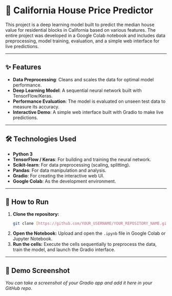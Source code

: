 # 🏡 California House Price Predictor

This project is a deep learning model built to predict the median house value for residential blocks in California based on various features. The entire project was developed in a Google Colab notebook and includes data preprocessing, model training, evaluation, and a simple web interface for live predictions.

---
## ✨ Features

* **Data Preprocessing**: Cleans and scales the data for optimal model performance.
* **Deep Learning Model**: A sequential neural network built with TensorFlow/Keras.
* **Performance Evaluation**: The model is evaluated on unseen test data to measure its accuracy.
* **Interactive Demo**: A simple web interface built with Gradio to make live predictions.

---
## 🛠️ Technologies Used

* **Python 3**
* **TensorFlow / Keras**: For building and training the neural network.
* **Scikit-learn**: For data preprocessing (scaling, splitting).
* **Pandas**: For data manipulation and analysis.
* **Gradio**: For creating the interactive web UI.
* **Google Colab**: As the development environment.

---
## 🚀 How to Run

1.  **Clone the repository:**
    ```bash
    git clone [https://github.com/YOUR_USERNAME/YOUR_REPOSITORY_NAME.git](https://github.com/YOUR_USERNAME/YOUR_REPOSITORY_NAME.git)
    ```
2.  **Open the Notebook:**
    Upload and open the `.ipynb` file in Google Colab or Jupyter Notebook.
3.  **Run the cells:**
    Execute the cells sequentially to preprocess the data, train the model, and launch the Gradio interface.

---
## 📸 Demo Screenshot


*You can take a screenshot of your Gradio app and add it here in your GitHub repo.*